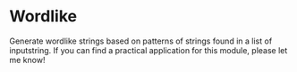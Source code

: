 # Wordlike
Generate wordlike strings based on patterns of strings found in a list of inputstring. If you can find a practical application for this module, please let me know!



